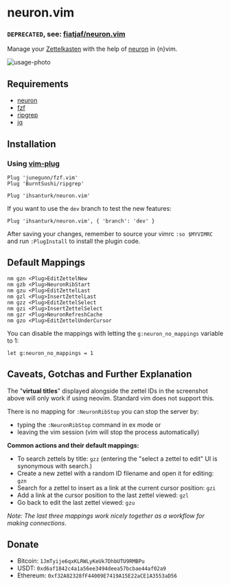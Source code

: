 # neuron.vim
### `DEPRECATED`, see: [fiatjaf/neuron.vim](https://github.com/fiatjaf/neuron.vim/)
Manage your [Zettelkasten](https://neuron.zettel.page/2011401.html) with the
help of [neuron](https://github.com/srid/neuron) in {n}vim.

![usage-photo](https://lh3.googleusercontent.com/pw/ACtC-3f5ub7ODWrnCYh-ZHDaBk84ZzBjLZ50W32Se4NRqy0kaBOJLGysG8HYYqhpo3hgoc8rABOOrxVqOlA3ut6yB-KGMPuZOI5XQ7D-1nllqCH5oRx28wbXmsOmO2rIdaJFUpTQNTiP-g-vt-i3IAfbwXjC=w1472-h1005-no?authuser=0)

## Requirements
- [neuron](https://github.com/srid/neuron)
- [fzf](https://github.com/junegunn/fzf.vim)
- [ripgrep](https://github.com/BurntSushi/ripgrep)
- [jq](https://stedolan.github.io/jq/)


## Installation
### Using [vim-plug](https://github.com/junegunn/vim-plug)
```vim
Plug 'junegunn/fzf.vim'
Plug 'BurntSushi/ripgrep'
```
```vim
Plug 'ihsanturk/neuron.vim'
```
If you want to use the `dev` branch to test the new features:
```vim
Plug 'ihsanturk/neuron.vim', { 'branch': 'dev' }
```
After saving your changes, remember to source your vimrc `:so $MYVIMRC` and run `:PlugInstall` to install the plugin code.

## Default Mappings
```vim
nm gzn <Plug>EditZettelNew
nm gzb <Plug>NeuronRibStart
nm gzu <Plug>EditZettelLast
nm gzl <Plug>InsertZettelLast
nm gzz <Plug>EditZettelSelect
nm gzi <Plug>InsertZettelSelect
nm gzr <Plug>NeuronRefreshCache
nm gzo <Plug>EditZettelUnderCursor
```
You can disable the mappings with letting the `g:neuron_no_mappings` variable to
1:
```vim
let g:neuron_no_mappings = 1
```

## Caveats, Gotchas and Further Explanation

The "**virtual titles**" displayed alongside the zettel IDs in the screenshot above will only work if using neovim. Standard vim does not support this.

There is no mapping for `:NeuronRibStop` you can stop the server by:
- typing the `:NeuronRibStop` command in ex mode
or
- leaving the vim session (vim will stop the process automatically)

**Common actions and their default mappings:**  
- To search zettels by title: `gzz` (entering the "select a zettel to edit" UI is synonymous with search.)
- Create a new zettel with a random ID filename and open it for editing: `gzn`
- Search for a zettel to insert as a link at the current cursor position: `gzi`
- Add a link at the cursor position to the last zettel viewed: `gzl`
- Go back to edit the last zettel viewed: `gzu`

_Note: The last three mappings work nicely together as a workflow for making connections_.

## Donate
- Bitcoin: `1JmTyije6qxKLRWLyKeUk7DhbUTU9RMBPu`
- USDT: `0xd6af1842c4a1a56ee3494deea57bcbae44af02a9`
- Ethereum: `0xf32A82328fF44009E7419A15E22aCE1A3553aD56`
